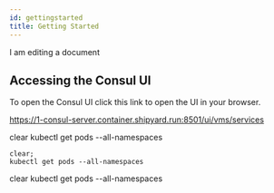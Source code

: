 ```yaml
---
id: gettingstarted
title: Getting Started
---
```


I am editing a document

<TerminalVisor>
  <Terminal target="tools.container.shipyard.run" shell="/bin/bash" workdir="/" user="root" id="tools" name="Tools"/>
</TerminalVisor>

## Accessing the Consul UI

To open the Consul UI click this link to open the UI in your browser.

<p><a href="https://1-consul-server.container.shipyard.run:8501/ui/vms/services" target="_blank">https://1-consul-server.container.shipyard.run:8501/ui/vms/services</a></p>

<TerminalRunCommand target="tools">
  <Command>clear</Command>
  <Command>kubectl get pods --all-namespaces</Command>
</TerminalRunCommand>

```shell
clear;
kubectl get pods --all-namespaces
```

<TerminalRunCommand target="test">
  <Command>clear</Command>
  <Command>kubectl get pods --all-namespaces</Command>
</TerminalRunCommand>
